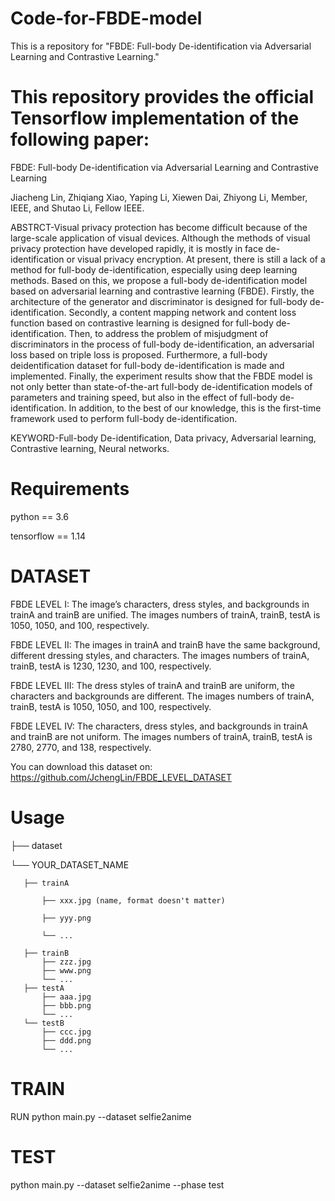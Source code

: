 # Code-for-FBDE-model
This is a repository for "FBDE: Full-body De-identification via Adversarial Learning and Contrastive Learning."

# This repository provides the official Tensorflow implementation of the following paper:
FBDE: Full-body De-identification via Adversarial Learning and Contrastive Learning

Jiacheng Lin, Zhiqiang Xiao, Yaping Li, Xiewen Dai, Zhiyong Li, Member, IEEE, and Shutao Li, Fellow IEEE.

ABSTRCT-Visual privacy protection has become difficult because of the large-scale application of visual devices. Although the methods of visual privacy protection have developed rapidly, it is mostly in face de-identification or visual privacy encryption. At present, there is still a lack of a method for full-body de-identification, especially using deep learning methods. Based on this, we propose a full-body de-identification model based on adversarial learning and contrastive learning (FBDE). Firstly, the architecture of the generator and discriminator is designed for full-body de-identification. Secondly, a content mapping network and content loss function based on contrastive learning is designed for full-body de-identification. Then, to address the problem of misjudgment of discriminators in the process of full-body de-identification, an adversarial loss based on triple loss is proposed. Furthermore, a full-body deidentification dataset for full-body de-identification is made and implemented. Finally, the experiment results show that the FBDE model is not only better than state-of-the-art full-body de-identification models of parameters and training speed, but also in the effect of full-body de-identification. In addition, to the best of our knowledge, this is the first-time framework used to perform full-body de-identification.

KEYWORD-Full-body De-identification, Data privacy, Adversarial learning, Contrastive learning, Neural networks.

# Requirements

python == 3.6

tensorflow == 1.14


# DATASET

FBDE LEVEL I:   The image’s characters, dress styles, and backgrounds in trainA and trainB are unified. The images numbers of trainA, trainB, testA is 1050, 1050, and 100, respectively.

FBDE LEVEL II:  The images in trainA and trainB have the same background, different dressing styles, and characters. The images numbers of trainA, trainB, testA is 1230, 1230, and 100, respectively.

FBDE LEVEL III: The dress styles of trainA and trainB are uniform, the characters and backgrounds are different. The images numbers of trainA, trainB, testA is 1050, 1050, and 100, respectively.

FBDE LEVEL IV:  The characters, dress styles, and backgrounds in trainA and trainB are not uniform. The images numbers of trainA, trainB, testA is 2780, 2770, and 138, respectively.

You can download this dataset on: https://github.com/JchengLin/FBDE_LEVEL_DATASET

# Usage

├── dataset

   └── YOUR_DATASET_NAME
   
       ├── trainA
       
           ├── xxx.jpg (name, format doesn't matter)
           
           ├── yyy.png
           
           └── ...
           
       ├── trainB
           ├── zzz.jpg
           ├── www.png
           └── ...
       ├── testA
           ├── aaa.jpg 
           ├── bbb.png
           └── ...
       └── testB
           ├── ccc.jpg 
           ├── ddd.png
           └── ...

# TRAIN

RUN python main.py --dataset selfie2anime

# TEST

python main.py --dataset selfie2anime --phase test
